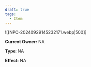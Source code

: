 ```yaml
---
draft: true
tags:
  - Item
---
```

![[NPC-20240929145232171.webp|500]]

**Current Owner:** NA

**Type**: NA

**Effect:** NA
